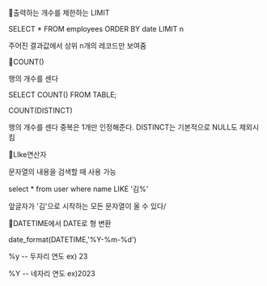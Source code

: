 
🧐출력하는 개수를 제한하는 LIMIT

SELECT * FROM employees ORDER BY date LIMIT n

주어진 결과값에서 상위 n개의 레코드만 보여줌

🧐COUNT()

행의 개수를 센다

SELECT COUNT() FROM TABLE;

COUNT(DISTINCT)

행의 개수를 센다 중복은 1개만 인정해준다. DISTINCT는 기본적으로 NULL도 제외시킴

🧐LIke연산자

문자열의 내용을 검색할 때 사용 가능

select * from user where name LIKE  '김%'

앞글자가 '김'으로 시작하는 모든 문자열이 올 수 있다/

🧐DATETIME에서 DATE로 형 변환

date_format(DATETIME,'%Y-%m-%d')

%y -- 두자리 연도 ex) 23

%Y -- 네자리 연도 ex)2023
